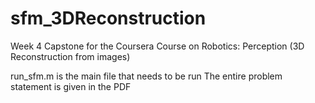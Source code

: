 # sfm_3DReconstruction
Week 4 Capstone for the Coursera Course on Robotics: Perception (3D Reconstruction from images)

run_sfm.m is the main file that needs to be run
The entire problem statement is given in the PDF
